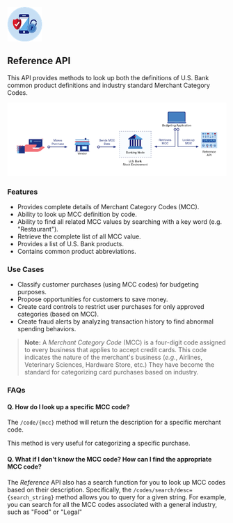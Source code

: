 ![Reference API](./img/ReferenceIcon.png)
## Reference API 

This API provides methods to look up both the definitions of  U.S. Bank common product definitions and industry standard Merchant Category Codes.

![Reference Workflow](./img/reference-workflow.png)

### Features
- Provides complete details of Merchant Category Codes (MCC).
- Ability to look up MCC definition by code.
- Ability to find all related MCC values by searching with a key word (e.g. "Restaurant").
- Retrieve the complete list of all MCC value.
- Provides a list of U.S. Bank products.
- Contains common product abbreviations.

### Use Cases
- Classify customer purchases (using MCC codes) for budgeting purposes.
- Propose opportunities for customers to save money.
- Create card controls to restrict user purchases for only approved categories (based on MCC).
- Create fraud alerts by analyzing transaction history to find abnormal spending behaviors.

> **Note:** A *Merchant Category Code* (MCC) is a four-digit code assigned to every business that applies to accept credit cards. This code indicates the nature of the merchant's business (*e.g.*, Airlines, Veterinary Sciences, Hardware Store, etc.) They have become the standard for categorizing card purchases based on industry.

### FAQs
#### Q. How do I look up a specific MCC code?
The `/code/{mcc}` method will return the description for a specific merchant code.

This method is very useful for categorizing a specific purchase.

#### Q. What if I don't know the MCC code? How can I find the appropriate MCC code?

The *Reference* API also has a search function for you to look up MCC codes based on their description. Specifically, the `/codes/search/desc={search_string}` method allows you to query for a given string. For example, you can search for all the MCC codes associated with a general industry, such as "Food" or "Legal"
